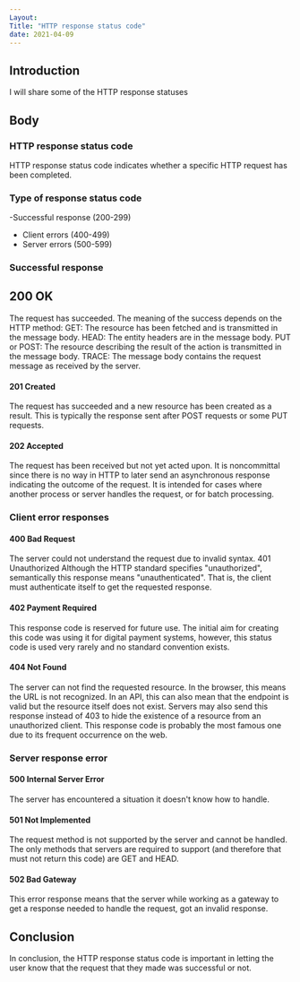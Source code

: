 ```yaml
---
Layout:
Title: "HTTP response status code"
date: 2021-04-09
---
```


## Introduction

I will share some of the HTTP response statuses

## Body

### HTTP response status code

HTTP response status code indicates whether a specific HTTP request has been completed.

### Type of response status code

-Successful response (200-299)

- Client errors (400-499)
- Server errors (500-599)

### Successful response

## 200 OK

The request has succeeded. The meaning of the success depends on the HTTP method:
GET: The resource has been fetched and is transmitted in the message body.
HEAD: The entity headers are in the message body.
PUT or POST: The resource describing the result of the action is transmitted in the message body.
TRACE: The message body contains the request message as received by the server.

#### 201 Created

The request has succeeded and a new resource has been created as a result. This is typically the response sent after POST requests or some PUT requests.

#### 202 Accepted

The request has been received but not yet acted upon. It is noncommittal since there is no way in HTTP to later send an asynchronous response indicating the outcome of the request. It is intended for cases where another process or server handles the request, or for batch processing.

### Client error responses

#### 400 Bad Request

The server could not understand the request due to invalid syntax.
401 Unauthorized
Although the HTTP standard specifies "unauthorized", semantically this response means "unauthenticated". That is, the client must authenticate itself to get the requested response.

#### 402 Payment Required

This response code is reserved for future use. The initial aim for creating this code was using it for digital payment systems, however, this status code is used very rarely and no standard convention exists.

#### 404 Not Found

The server can not find the requested resource. In the browser, this means the URL is not recognized. In an API, this can also mean that the endpoint is valid but the resource itself does not exist. Servers may also send this response instead of 403 to hide the existence of a resource from an unauthorized client. This response code is probably the most famous one due to its frequent occurrence on the web.

### Server response error

#### 500 Internal Server Error

The server has encountered a situation it doesn't know how to handle.

#### 501 Not Implemented

The request method is not supported by the server and cannot be handled. The only methods that servers are required to support (and therefore that must not return this code) are GET and HEAD.

#### 502 Bad Gateway

This error response means that the server while working as a gateway to get a response needed to handle the request, got an invalid response.

## Conclusion

In conclusion, the HTTP response status code is important in letting the user know that the request that they made was successful or not.
